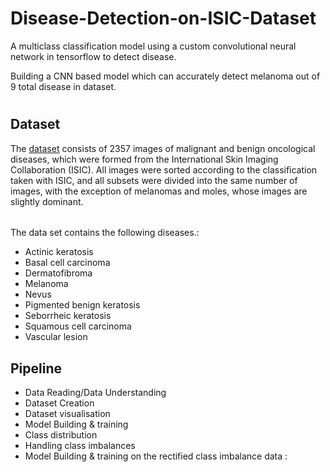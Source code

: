 # Disease-Detection-on-ISIC-Dataset
A multiclass classification model using a custom convolutional neural network in tensorflow to detect disease.

Building a CNN based model which can accurately detect melanoma out of 9 total disease in dataset. 
#
## Dataset

The [dataset](https://drive.google.com/file/d/1xLfSQUGDl8ezNNbUkpuHOYvSpTyxVhCs/view?usp=sharing) consists of 2357 images of malignant and benign oncological diseases, which were formed from the International Skin Imaging Collaboration (ISIC). All images were sorted according to the classification taken with ISIC, and all subsets were divided into the same number of images, with the exception of melanomas and moles, whose images are slightly dominant.
######
The data set contains the following diseases.:

 - Actinic keratosis
 - Basal cell carcinoma
 - Dermatofibroma
 - Melanoma
 - Nevus
 - Pigmented benign keratosis
 - Seborrheic keratosis
 - Squamous cell carcinoma
 - Vascular lesion
 
## Pipeline

 - Data Reading/Data Understanding
 - Dataset Creation
 - Dataset visualisation
 - Model Building & training
 - Class distribution
 - Handling class imbalances
 - Model Building & training on the rectified class imbalance data :


 

